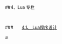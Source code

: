 ##4、Lua 专栏

&emsp;



###&emsp;&emsp;[4.1、 Lua程序设计](https://shenjun-coder.github.io/LuaBook/.)


🔚






